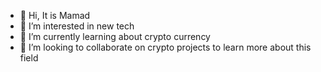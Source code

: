 - 👋 Hi, It is Mamad
- 👀 I’m interested in new tech
- 🌱 I’m currently learning about crypto currency
- 💞️ I’m looking to collaborate on crypto projects to learn more about this field

<!---
mamad/mamad is a ✨ special ✨ repository because its `README.md` (this file) appears on your GitHub profile.
You can click the Preview link to take a look at your changes.
--->
